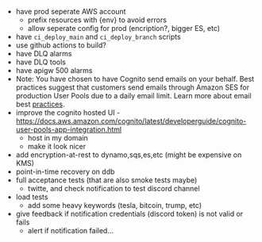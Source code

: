 - have prod seperate AWS account
  - prefix resources with {env} to avoid errors
  - allow seperate config for prod (encription?, bigger ES, etc)
- have `ci_deploy_main` and `ci_deploy_branch` scripts
- use github actions to build?
- have DLQ alarms
- have DLQ tools
- have apigw 500 alarms
- Note: You have chosen to have Cognito send emails on your behalf. Best practices suggest that customers send emails through Amazon SES for production User Pools due to a daily email limit. Learn more about email best [practices](https://docs.aws.amazon.com/cognito/latest/developerguide/signing-up-users-in-your-app.html).
- improve the cognito hosted UI - https://docs.aws.amazon.com/cognito/latest/developerguide/cognito-user-pools-app-integration.html
  - host in my domain
  - make it look nicer
- add encryption-at-rest to dynamo,sqs,es,etc (might be expensive on KMS)
- point-in-time recovery on ddb
- full acceptance tests (that are also smoke tests maybe)
  - twitte, and check notification to test discord channel
- load tests
  - add some heavy keywords (tesla, bitcoin, trump, etc)
- give feedback if notification credentials (discord token) is not valid or fails
  - alert if notification failed...
